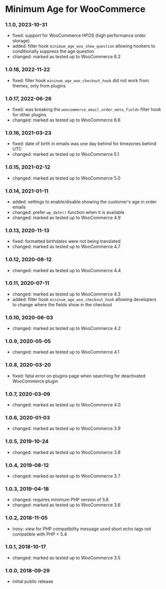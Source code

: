 # Minimum Age for WooCommerce

### 1.1.0, 2023-10-31

* fixed: support for WooCommerce HPOS (high performance order storage)
* added: filter hook `minimum_age_woo_show_question` allowing hookers to conditionally suppress the age question
* changed: marked as tested up to WooCommerce 8.2

### 1.0.18, 2022-11-22

* fixed: filter hook `mininum_age_woo_checkout_hook` did not work from themes, only from plugins

### 1.0.17, 2022-06-26

* fixed: was breaking the `woocommerce_email_order_meta_fields` filter hook for other plugins
* changed: marked as tested up to WooCommerce 6.6

### 1.0.16, 2021-03-23

* fixed: date of birth in emails was one day behind for timezones behind UTC
* changed: marked as tested up to WooCommerce 5.1

### 1.0.15, 2021-02-12

* changed: marked as tested up to WooCommerce 5.0

### 1.0.14, 2021-01-11

* added: settings to enable/disable showing the customer's age in order emails
* changed: prefer `wp_date()` function when it is available
* changed: marked as tested up to WooCommerce 4.9

### 1.0.13, 2020-11-13

* fixed: formatted birthdates were not being translated
* changed: marked as tested up to WooCommerce 4.7

### 1.0.12, 2020-08-12

* changed: marked as tested up to WooCommerce 4.4

### 1.0.11, 2020-07-11

* changed: marked as tested up to WooCommerce 4.3
* added: filter hook `mininum_age_woo_checkout_hook` allowing developers to change where the fields show in the checkout

### 1.0.10, 2020-06-03

* changed: marked as tested up to WooCommerce 4.2

### 1.0.9, 2020-05-05

* changed: marked as tested up to WooCommerce 4.1

### 1.0.8, 2020-03-20

* fixed: fatal error on plugins page when searching for deactivated WooCommerce plugin

### 1.0.7, 2020-03-09

* changed: marked as tested up to WooCommerce 4.0

### 1.0.6, 2020-01-03

* changed: marked as tested up to WooCommerce 3.9

### 1.0.5, 2019-10-24

* changed: marked as tested up to WooCommerce 3.8

### 1.0.4, 2019-08-12

* changed: marked as tested up to WooCommerce 3.7

### 1.0.3, 2019-04-18

* changed: requires minimum PHP version of 5.6
* changed: marked as tested up to WooCommerce 3.6

### 1.0.2, 2018-11-05

* irony: view for PHP compatibility message used short echo tags not compatible with PHP < 5.4

### 1.0.1, 2018-10-17

* changed: marked as tested up to WooCommerce 3.5

### 1.0.0, 2018-09-29

* initial public release
